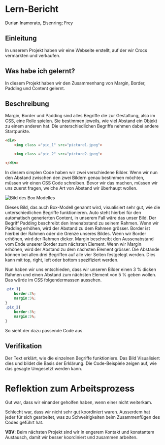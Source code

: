 # Lern-Bericht
Durian
Inamorato, Eisenring; Frey

## Einleitung

In unserem Projekt haben wir eine Webseite erstellt, auf der wir Crocs vermarkten und verkaufen. 

## Was habe ich gelernt?

In diesem Projekt haben wir den Zusammenhang von Margin, Border, Padding und Content gelernt. 

## Beschreibung

Margin, Border und Padding sind alles Begriffe die zur Gestaltung, also im CSS, eine Rolle spielen. Sie bestimmen jeweils, wie viel Abstand ein Objekt zu einem anderen hat. Die unterschiedlichen Begriffe nehmen dabei andere Startpunkte. 
```html
<div>
    <img class ="pic_1" src="picture1.jpeg">

    <img class ="pic_2" src="picture2.jpeg">

</div>

```
In diesem simplen Code haben wir zwei verschiedene Bilder. Wenn wir nun den Abstand zwischen den zwei Bildern genau bestimmen möchten, müssen wir einen CSS Code schreiben. 
Bevor wir das machen, müssen wir uns zuerst fragen, welche Art von Abstand wir überhaupt wollen.


![Bild des Box Modelles](https://blog.hubspot.de/hs-fs/hubfs/Germany/Blog_images/padding-und-margin-ueberblick.png?width=746&height=672&name=padding-und-margin-ueberblick.png)

Dieses Bild, das auch Box-Modell genannt wird, visualisiert sehr gut, wie die unterschiedlichen Begriffe funktionieren. 
Auto steht hierbei für den automatisch generierten Content, in unserem Fall wäre das unser Bild. Der Begriff Padding beschreibt den Innenabstand zu seinem Rahmen. Wenn wir Padding erhöhen, wird der Abstand zu dem Rahmen grösser. 
Border ist hierbei der Rahmen oder die Grenze unseres Bildes. Wenn wir Border erhöhen, wird der Rahmen dicker.
Margin beschreibt den Aussenabstand vom Ende unserer Border zum nächsten Element. Wenn wir Margin erhöhen, wird der Abstand zu dem nächsten Element grösser. 
Die Abstände können bei allen drei Begriffen auf alle vier Seiten festgelegt werden. Dies kann mit top, right, left oder bottom spezifiziert werden. 

Nun haben wir uns entschieden, dass wir unseren Bilder einen 3 % dicken Rahmen und einen Abstand zum nächsten Element von 5 % geben wollen. Das würde im CSS folgendermassen aussehen. 

```CSS
.pic_1{
    border:3%;
    margin:5%;
}
.pic_2{
    border:3%;
    margin:5%;
}

```
So sieht der dazu passende Code aus.
## Verifikation
Der Text erklärt, wie die einzelnen Begriffe funktioniere. Das Bild Visualisiert dies und bildet die Basis der Erklärung. 
Die Code-Beispiele zeigen auf, wie das gesagte Umgesetzt werden kann.
# Reflektion zum Arbeitsprozess


Gut war, dass wir einander geholfen haben, wenn einer nicht weiterkam.  

Schlecht war, dass wir nicht sehr gut koordiniert waren. Ausserdem hat jeder für sich gearbeitet, was zu Schweirigkeiten beim Zusammenfügen des Codes geführt hat. 

**VBV**: Beim nächsten Projekt sind wir in engerem Kontakt und konstantem  Austausch, damit wir besser koordiniert und zusammen arbeiten.
